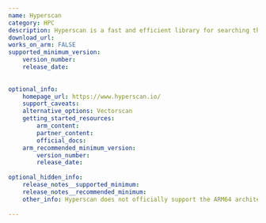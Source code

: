 ```yaml
---
name: Hyperscan
category: HPC
description: Hyperscan is a fast and efficient library for searching through large datasets using regular expressions. It's built for real-time text processing, handling complex pattern matching quickly.
download_url:
works_on_arm: FALSE
supported_minimum_version:
    version_number:
    release_date:
 
 
optional_info:
    homepage_url: https://www.hyperscan.io/
    support_caveats:
    alternative_options: Vectorscan
    getting_started_resources:
        arm_content:
        partner_content:
        official_docs:
    arm_recommended_minimum_version:
        version_number:
        release_date:
 
optional_hidden_info:
    release_notes__supported_minimum:
    release_notes__recommended_minimum:
    other_info: Hyperscan does not officially support the ARM64 architecture, as it is highly optimized for Intel's x86 architecture. Kindly refer to this [blog](https://developer.arm.com/documentation/109794/0100/History-of-Hyperscan) and the related [issue](https://github.com/intel/hyperscan/issues/197) for more information. However, there is an open-source alternative, Vectorscan, which is a fork of Hyperscan that has been modified to run on more platforms, including ARM64.
 
---
```

